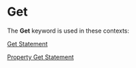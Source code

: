 
# Get <keyword>

The  **Get** keyword is used in these contexts:

[Get Statement](73b44467-c9e6-3cd4-8d35-b2c19176bf80.md)

[Property Get Statement](39d1fb20-653e-a174-7a98-e2b33f260d39.md)

